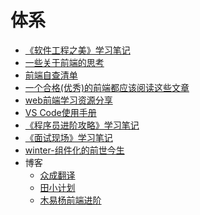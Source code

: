 # 体系

- [《软件工程之美》学习笔记][503]
- [一些关于前端的思考][507]
- [前端自查清单](https://mp.weixin.qq.com/s/A8YyeM2N2MP23gEMzVLesw)
- [一个合格(优秀)的前端都应该阅读这些文章](https://juejin.im/post/5d387f696fb9a07eeb13ea60)
- [web前端学习资源分享](https://juejin.im/post/5a0c1956f265da430a501f51#heading-2)
- [VS Code使用手册][501]
- [《程序员进阶攻略》学习笔记][502]
- [《面试现场》学习笔记][505]
- [winter-组件化的前世今生][506]
- 博客
    - [众成翻译](https://www.zcfy.cc/entry)
    - [田小计划](https://www.cnblogs.com/wilber2013/)
    - [木易杨前端进阶](https://muyiy.vip/)





[501]: https://www.yuque.com/mingyi-8nuow/rm3h54/gdf9cq
[502]: https://github.com/jiangxia/FE-Knowledge/blob/master/posts/其他/《程序员进阶攻略》学习笔记.md
[503]: https://github.com/jiangxia/FE-Knowledge/blob/master/posts/其他/《软件工程之美》学习笔记.md
[505]: https://github.com/jiangxia/FE-Knowledge/blob/master/posts/其他/《面试现场》学习笔记.md
[506]: https://github.com/jiangxia/FE-Knowledge/blob/master/posts/其他/winter-组件化的前世今生.md
[507]: https://github.com/jiangxia/FE-Knowledge/blob/master/posts/其他/一些关于前端的思考.md

